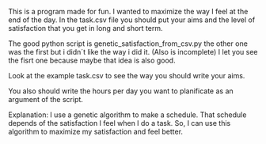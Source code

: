 This is a program made for fun.
I wanted to maximize the way I feel at the end of the day.
In the task.csv file you should put your aims and the level
of satisfaction that you get in long and short term.

The good python script is genetic_satisfaction_from_csv.py
the other one was the first but i didn´t like the way i did it. (Also is incomplete)
I let you see the fisrt one because maybe that idea is also good.

Look at the example task.csv to see the way you should write your aims.

You also should write the hours per day you want to planificate
as an argument of the script.

Explanation:
I use a genetic algorithm to make a schedule.
That schedule depends of the satisfaction I feel
when I do a task. So, I can use this algorithm 
to maximize my satisfaction and feel better.